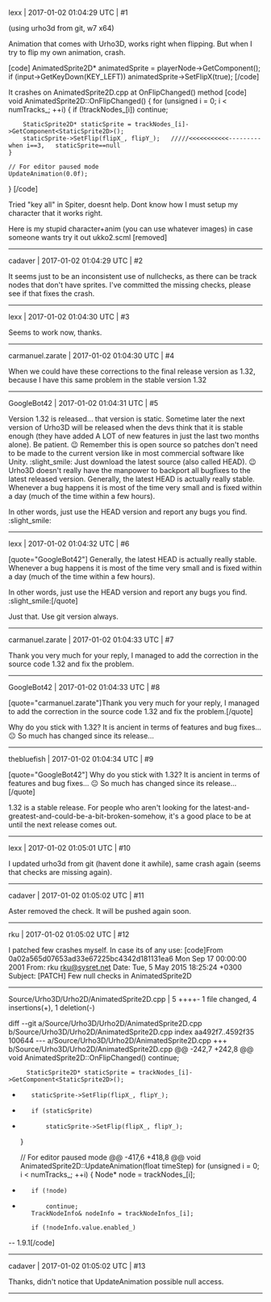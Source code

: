 lexx | 2017-01-02 01:04:29 UTC | #1

(using urho3d from git, w7 x64)

Animation that comes with Urho3D, works right when flipping. 
But when I try to flip my own animation, crash.

[code]
	AnimatedSprite2D* animatedSprite = playerNode->GetComponent<AnimatedSprite2D>();
        if (input->GetKeyDown(KEY_LEFT))
			animatedSprite->SetFlipX(true);
[/code]

It crashes on AnimatedSprite2D.cpp at OnFlipChanged() method
[code]
void AnimatedSprite2D::OnFlipChanged()
{
    for (unsigned i = 0; i < numTracks_; ++i)
    {
        if (!trackNodes_[i])
            continue;

        StaticSprite2D* staticSprite = trackNodes_[i]->GetComponent<StaticSprite2D>();
        staticSprite->SetFlip(flipX_, flipY_);   /////<<<<<<<<<<<--------- when i==3,   staticSprite==null
    }

    // For editor paused mode
    UpdateAnimation(0.0f);
}
[/code]

Tried "key all" in Spiter, doesnt help. Dont know how I must setup my character that it works right.

Here is my stupid character+anim (you can use whatever images) in case someone wants try it out
ukko2.scml
[removed]

-------------------------

cadaver | 2017-01-02 01:04:29 UTC | #2

It seems just to be an inconsistent use of nullchecks, as there can be track nodes that don't have sprites. I've committed the missing checks, please see if that fixes the crash.

-------------------------

lexx | 2017-01-02 01:04:30 UTC | #3

Seems to work now, thanks.

-------------------------

carmanuel.zarate | 2017-01-02 01:04:30 UTC | #4

When we could have these corrections to the final release version as 1.32, because I have this same problem in the stable version 1.32

-------------------------

GoogleBot42 | 2017-01-02 01:04:31 UTC | #5

Version 1.32 is released... that version is static.  Sometime later the next version of Urho3D will be released when the devs think that it is stable enough (they have added A LOT of new features in just the last two months alone).  Be patient.  :wink:  Remember this is open source so patches don't need to be made to the current version like in most commercial software like Unity.  :slight_smile:  Just download the latest source (also called HEAD). :wink:  Urho3D doesn't really have the manpower to backport all bugfixes to the latest released version.  Generally, the latest HEAD is actually really stable.  Whenever a bug happens it is most of the time very small and is fixed within a day (much of the time within a few hours).

In other words, just use the HEAD version and report any bugs you find. :slight_smile:

-------------------------

lexx | 2017-01-02 01:04:32 UTC | #6

[quote="GoogleBot42"] Generally, the latest HEAD is actually really stable.  Whenever a bug happens it is most of the time very small and is fixed within a day (much of the time within a few hours).

In other words, just use the HEAD version and report any bugs you find. :slight_smile:[/quote]

Just that. Use git version always.

-------------------------

carmanuel.zarate | 2017-01-02 01:04:33 UTC | #7

Thank you very much for your reply, I managed to add the correction in the source code 1.32 and fix the problem.

-------------------------

GoogleBot42 | 2017-01-02 01:04:33 UTC | #8

[quote="carmanuel.zarate"]Thank you very much for your reply, I managed to add the correction in the source code 1.32 and fix the problem.[/quote]

Why do you stick with 1.32?  It is ancient in terms of features and bug fixes...  :neutral_face:   So much has changed since its release...

-------------------------

thebluefish | 2017-01-02 01:04:34 UTC | #9

[quote="GoogleBot42"]
Why do you stick with 1.32?  It is ancient in terms of features and bug fixes...  :neutral_face:   So much has changed since its release...[/quote]

1.32 is a stable release. For people who aren't looking for the latest-and-greatest-and-could-be-a-bit-broken-somehow, it's a good place to be at until the next release comes out.

-------------------------

lexx | 2017-01-02 01:05:01 UTC | #10

I updated urho3d from git (havent done it awhile), same crash again (seems that checks are missing again).

-------------------------

cadaver | 2017-01-02 01:05:02 UTC | #11

Aster removed the check. It will be pushed again soon.

-------------------------

rku | 2017-01-02 01:05:02 UTC | #12

I patched few crashes myself. In case its of any use:
[code]From 0a02a565d07653ad33e67225bc4342d181131ea6 Mon Sep 17 00:00:00 2001
From: rku <rku@sysret.net>
Date: Tue, 5 May 2015 18:25:24 +0300
Subject: [PATCH] Few null checks in AnimatedSprite2D

---
 Source/Urho3D/Urho2D/AnimatedSprite2D.cpp | 5 ++++-
 1 file changed, 4 insertions(+), 1 deletion(-)

diff --git a/Source/Urho3D/Urho2D/AnimatedSprite2D.cpp b/Source/Urho3D/Urho2D/AnimatedSprite2D.cpp
index aa492f7..4592f35 100644
--- a/Source/Urho3D/Urho2D/AnimatedSprite2D.cpp
+++ b/Source/Urho3D/Urho2D/AnimatedSprite2D.cpp
@@ -242,7 +242,8 @@ void AnimatedSprite2D::OnFlipChanged()
             continue;
 
         StaticSprite2D* staticSprite = trackNodes_[i]->GetComponent<StaticSprite2D>();
-        staticSprite->SetFlip(flipX_, flipY_);
+        if (staticSprite)
+            staticSprite->SetFlip(flipX_, flipY_);
     }
 
     // For editor paused mode
@@ -417,6 +418,8 @@ void AnimatedSprite2D::UpdateAnimation(float timeStep)
     for (unsigned i = 0; i < numTracks_; ++i)
     {
         Node* node = trackNodes_[i];
+        if (!node)
+            continue;
         TrackNodeInfo& nodeInfo = trackNodeInfos_[i];
 
         if (!nodeInfo.value.enabled_)
-- 
1.9.1[/code]

-------------------------

cadaver | 2017-01-02 01:05:02 UTC | #13

Thanks, didn't notice that UpdateAnimation possible null access.

-------------------------

